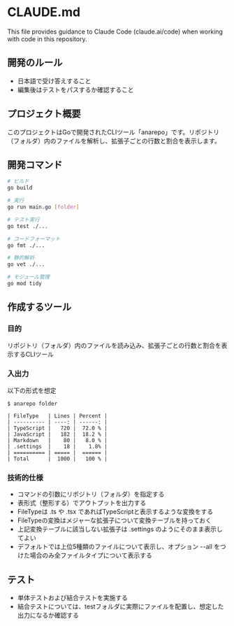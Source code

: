 # CLAUDE.md

This file provides guidance to Claude Code (claude.ai/code) when working with code in this repository.

## 開発のルール

- 日本語で受け答えすること
- 編集後はテストをパスするか確認すること

## プロジェクト概要

このプロジェクトはGoで開発されたCLIツール「anarepo」です。リポジトリ（フォルダ）内のファイルを解析し、拡張子ごとの行数と割合を表示します。

## 開発コマンド

```bash
# ビルド
go build

# 実行
go run main.go [folder]

# テスト実行
go test ./...

# コードフォーマット
go fmt ./...

# 静的解析
go vet ./...

# モジュール管理
go mod tidy
```

## 作成するツール

### 目的

リポジトリ（フォルダ）内のファイルを読み込み、拡張子ごとの行数と割合を表示するCLIツール

### 入出力

以下の形式を想定

```text
$ anarepo folder

| FileType   | Lines | Percent |
| ---------- | ----: | ------: |
| TypeScript |   720 |  72.0 % |
| JavaScript |   182 |  18.2 % |
| Markdown   |    80 |   8.0 % |
| .settings  |    18 |    1.8% |
| ========== | ===== |  ====== |
| Total      |  1000 |   100 % |
```

### 技術的仕様

- コマンドの引数にリポジトリ（フォルダ）を指定する
- 表形式（整形する）でアウトプットを出力する
- FileTypeは .ts や .tsx であればTypeScriptと表示するような変換をする
- FileTypeの変換はメジャーな拡張子について変換テーブルを持っておく
- 上記変換テーブルに該当しない拡張子は .settings のようにそのまま表示してよい
- デフォルトでは上位5種類のファイルについて表示し、オプション --all をつけた場合のみ全ファイルタイプについて表示する

## テスト

- 単体テストおよび結合テストを実施する
- 結合テストについては、testフォルダに実際にファイルを配置し、想定した出力になるか確認する

